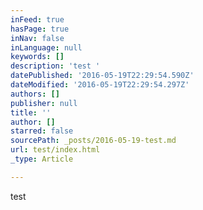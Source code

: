 ```yaml
---
inFeed: true
hasPage: true
inNav: false
inLanguage: null
keywords: []
description: 'test '
datePublished: '2016-05-19T22:29:54.590Z'
dateModified: '2016-05-19T22:29:54.297Z'
authors: []
publisher: null
title: ''
author: []
starred: false
sourcePath: _posts/2016-05-19-test.md
url: test/index.html
_type: Article

---
```

test